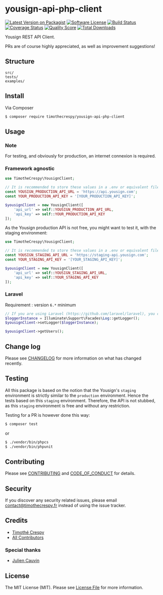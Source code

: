 # yousign-api-php-client

[![Latest Version on Packagist][ico-version]][link-packagist]
[![Software License][ico-license]](LICENSE.md)
[![Build Status][ico-travis]][link-travis]
[![Coverage Status][ico-scrutinizer]][link-scrutinizer]
[![Quality Score][ico-code-quality]][link-code-quality]
[![Total Downloads][ico-downloads]][link-downloads]

Yousign REST API Client.

PRs are of course highly appreciated, as well as improvement suggestions!

## Structure

```
src/
tests/
examples/
```

## Install

Via Composer

``` bash
$ composer require timothecrespy/yousign-api-php-client
```

## Usage

### Note

For testing, and obviously for production, an internet connexion is required.

### Framework agnostic

``` php
use TimotheCrespy\YousignClient;

// It is recommended to store these values in a .env or equivalent file
const YOUSIGN_PRODUCTION_API_URL = 'https://api.yousign.com';
const YOUR_PRODUCTION_API_KEY = '[YOUR_PRODUCTION_API_KEY]';

$yousignClient = new YousignClient([
    'api_url' => self::YOUSIGN_PRODUCTION_API_URL,
    'api_key' => self::YOUR_PRODUCTION_API_KEY
]);
```

As the Yousign production API is not free, you might want to test it, with the staging environment:

``` php
use TimotheCrespy\YousignClient;

// It is recommended to store these values in a .env or equivalent file
const YOUSIGN_STAGING_API_URL = 'https://staging-api.yousign.com';
const YOUR_STAGING_API_KEY = '[YOUR_STAGING_API_KEY]';

$yousignClient = new YousignClient([
    'api_url' => self::YOUSIGN_STAGING_API_URL,
    'api_key' => self::YOUR_STAGING_API_KEY
]);
```

### Laravel

Requirement : version `6.*` minimum

```php
// If you are using Laravel (https://github.com/laravel/laravel), you could specify the default Laravel logger:
$loggerInstance = Illuminate\Support\Facades\Log::getLogger();
$yousignClient->setLogger($loggerInstance);

$yousignClient->getUsers();
```

## Change log

Please see [CHANGELOG](CHANGELOG.md) for more information on what has changed recently.

## Testing

All this package is based on the notion that the Yousign's `staging` environment is strictly similar to the `production` environment. Hence the tests based on this `staging` environment. Therefore, the API is not stubbed, as this `staging` environment is free and without any restriction.

Testing for a PR is however done this way:
``` bash
$ composer test
```
or
``` bash
$ ./vendor/bin/phpcs
$ ./vendor/bin/phpunit
```

## Contributing

Please see [CONTRIBUTING](CONTRIBUTING.md) and [CODE_OF_CONDUCT](CODE_OF_CONDUCT.md) for details.

## Security

If you discover any security related issues, please email contact@timothecrespy.fr instead of using the issue tracker.

## Credits

- [Timothé Crespy][link-author]
- [All Contributors][link-contributors]

### Special thanks

- [Julien Cauvin](https://github.com/jucau)

## License

The MIT License (MIT). Please see [License File](LICENSE.md) for more information.

[ico-version]: https://img.shields.io/packagist/v/timothecrespy/yousign-api-php-client.svg?style=flat-square
[ico-license]: https://img.shields.io/badge/license-MIT-brightgreen.svg?style=flat-square
[ico-travis]: https://img.shields.io/travis/timothecrespy/yousign-api-php-client/master.svg?style=flat-square
[ico-scrutinizer]: https://img.shields.io/scrutinizer/coverage/g/timothecrespy/yousign-api-php-client.svg?style=flat-square
[ico-code-quality]: https://img.shields.io/scrutinizer/g/timothecrespy/yousign-api-php-client.svg?style=flat-square
[ico-downloads]: https://img.shields.io/packagist/dt/timothecrespy/yousign-api-php-client.svg?style=flat-square
[link-packagist]: https://packagist.org/packages/timothecrespy/yousign-api-php-client
[link-travis]: https://travis-ci.org/timothecrespy/yousign-api-php-client
[link-scrutinizer]: https://scrutinizer-ci.com/g/timothecrespy/yousign-api-php-client/code-structure
[link-code-quality]: https://scrutinizer-ci.com/g/timothecrespy/yousign-api-php-client
[link-downloads]: https://packagist.org/packages/timothecrespy/yousign-api-php-client

[link-author]: hhttps://github.com/TimotheCrespy
[link-contributors]: https://github.com/TimotheCrespy/yousign-api-php-client/graphs/contributors
